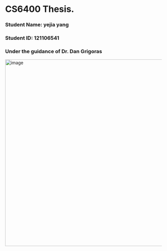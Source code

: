 # CS6400 Thesis.
### Student Name: yejia yang
### Student ID: 121106541
### Under the guidance of Dr. Dan Grigoras
<img width="601" alt="image" src="https://user-images.githubusercontent.com/57694784/196560928-471024ba-5677-4b06-863b-18a7cef7d4ea.png">
